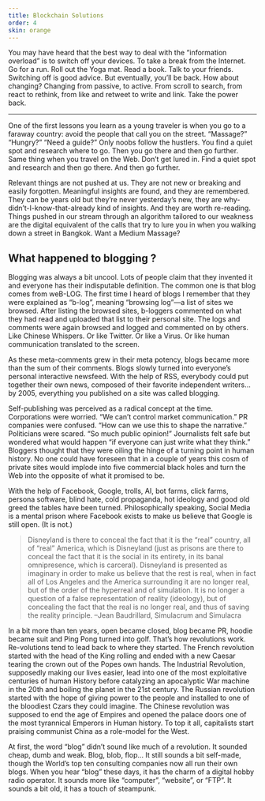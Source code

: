 ```yaml
---
title: Blockchain Solutions
order: 4
skin: orange
---
```


You may have heard that the best way to deal with the “information overload” is to switch off your devices. To take a break from the Internet. Go for a run. Roll out the Yoga mat. Read a book. Talk to your friends. Switching off is good advice. But eventually, you’ll be back. How about changing? Changing from passive, to active. From scroll to search, from react to rethink, from like and retweet to write and link. Take the power back.

---

One of the first lessons you learn as a young traveler is when you go to a faraway country: avoid the people that call you on the street. “Massage?” “Hungry?” “Need a guide?” Only noobs follow the hustlers. You find a quiet spot and research where to go. Then you go there and then go further. Same thing when you travel on the Web. Don’t get lured in. Find a quiet spot and research and then go there. And then go further.

Relevant things are not pushed at us. They are not new or breaking and easily forgotten. Meaningful insights are found, and they are remembered. They can be years old but they’re never yesterday’s new, they are why-didn’t-I-know-that-already kind of insights. And they are worth re-reading. Things pushed in our stream through an algorithm tailored to our weakness are the digital equivalent of the calls that try to lure you in when you walking down a street in Bangkok. Want a Medium Massage?

## What happened to blogging ?

Blogging was always a bit uncool. Lots of people claim that they invented it and everyone has their indisputable definition. The common one is that blog comes from weB-LOG. The first time I heard of blogs I remember that they were explained as “b-log”, meaning “browsing log”—a list of sites we browsed. After listing the browsed sites, b-loggers commented on what they had read and uploaded that list to their personal site. The logs and comments were again browsed and logged and commented on by others. Like Chinese Whispers. Or like Twitter. Or like a Virus. Or like human communication translated to the screen.

As these meta-comments grew in their meta potency, blogs became more than the sum of their comments. Blogs slowly turned into everyone’s personal interactive newsfeed. With the help of RSS, everybody could put together their own news, composed of their favorite independent writers… by 2005, everything you published on a site was called blogging.

Self-publishing was perceived as a radical concept at the time. Corporations were worried. “We can’t control market communication.” PR companies were confused. “How can we use this to shape the narrative.” Politicians were scared. “So much public opinion!” Journalists felt safe but wondered what would happen “if everyone can just write what they think.” Bloggers thought that they were oiling the hinge of a turning point in human history. No one could have foreseen that in a couple of years this cosm of private sites would implode into five commercial black holes and turn the Web into the opposite of what it promised to be.

With the help of Facebook, Google, trolls, AI, bot farms, click farms, persona software, blind hate, cold propaganda, hot ideology and good old greed the tables have been turned. Philosophically speaking, Social Media is a mental prison where Facebook exists to make us believe that Google is still open. (It is not.)

> Disneyland is there to conceal the fact that it is the “real” country, all of “real” America, which is Disneyland (just as prisons are there to conceal the fact that it is the social in its entirety, in its banal omnipresence, which is carceral). Disneyland is presented as imaginary in order to make us believe that the rest is real, when in fact all of Los Angeles and the America surrounding it are no longer real, but of the order of the hyperreal and of simulation. It is no longer a question of a false representation of reality (ideology), but of concealing the fact that the real is no longer real, and thus of saving the reality principle. –Jean Baudrillard, Simulacrum and Simulacra

In a bit more than ten years, open became closed, blog became PR, hoodie became suit and Ping Pong turned into golf. That’s how revolutions work. Re-volutions tend to lead back to where they started. The French revolution started with the head of the King rolling and ended with a new Caesar tearing the crown out of the Popes own hands. The Industrial Revolution, supposedly making our lives easier, lead into one of the most exploitative centuries of human History before catalyzing an apocalyptic War machine in the 20th and boiling the planet in the 21st century. The Russian revolution started with the hope of giving power to the people and installed to one of the bloodiest Czars they could imagine. The Chinese revolution was supposed to end the age of Empires and opened the palace doors one of the most tyrannical Emperors in Human history. To top it all, capitalists start praising communist China as a role-model for the West.

At first, the word “blog” didn’t sound like much of a revolution. It sounded cheap, dumb and weak. Blog, blob, flop… It still sounds a bit self-made, though the World’s top ten consulting companies now all run their own blogs. When you hear “blog” these days, it has the charm of a digital hobby radio operator. It sounds more like “computer”, “website”, or “FTP”. It sounds a bit old, it has a touch of steampunk.